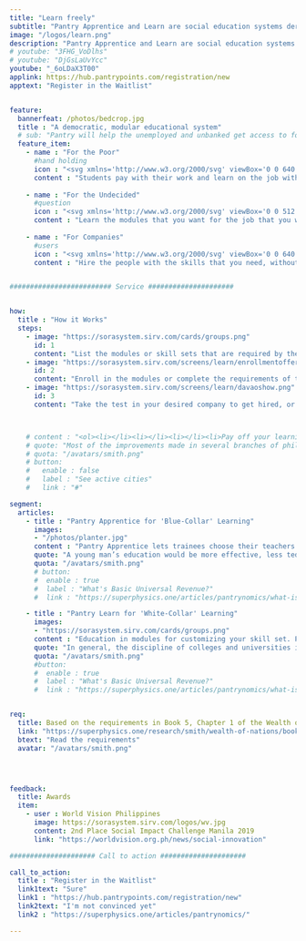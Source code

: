 ```yaml
---
title: "Learn freely"
subtitle: "Pantry Apprentice and Learn are social education systems derived from Adam Smith's educational reform proposal in the Wealth of Nations"
image: "/logos/learn.png"
description: "Pantry Apprentice and Learn are social education systems derived from Adam Smith's educational reform proposal in the Wealth of Nations"
# youtube: "3FHG_VoDlhs"
# youtube: "DjGsLaUvYcc"
youtube: "_6oLDaX3T00"
applink: https://hub.pantrypoints.com/registration/new
apptext: "Register in the Waitlist"


feature:
  bannerfeat: /photos/bedcrop.jpg
  title : "A democratic, modular educational system"
  # sub: "Pantry will help the unemployed and unbanked get access to food through their local community"
  feature_item:
    - name : "For the Poor"
      #hand holding
      icon : "<svg xmlns='http://www.w3.org/2000/svg' viewBox='0 0 640 512' class='icon is-large' fill='dimgray'><!-- Font Awesome Free 5.15.1 by @fontawesome - https://fontawesome.com License - https://fontawesome.com/license/free (Icons: CC BY 4.0, Fonts: SIL OFL 1.1, Code: MIT License) --><path d='M434.7 64h-85.9c-8 0-15.7 3-21.6 8.4l-98.3 90c-.1.1-.2.3-.3.4-16.6 15.6-16.3 40.5-2.1 56 12.7 13.9 39.4 17.6 56.1 2.7.1-.1.3-.1.4-.2l79.9-73.2c6.5-5.9 16.7-5.5 22.6 1 6 6.5 5.5 16.6-1 22.6l-26.1 23.9L504 313.8c2.9 2.4 5.5 5 7.9 7.7V128l-54.6-54.6c-5.9-6-14.1-9.4-22.6-9.4zM544 128.2v223.9c0 17.7 14.3 32 32 32h64V128.2h-96zm48 223.9c-8.8 0-16-7.2-16-16s7.2-16 16-16 16 7.2 16 16-7.2 16-16 16zM0 384h64c17.7 0 32-14.3 32-32V128.2H0V384zm48-63.9c8.8 0 16 7.2 16 16s-7.2 16-16 16-16-7.2-16-16c0-8.9 7.2-16 16-16zm435.9 18.6L334.6 217.5l-30 27.5c-29.7 27.1-75.2 24.5-101.7-4.4-26.9-29.4-24.8-74.9 4.4-101.7L289.1 64h-83.8c-8.5 0-16.6 3.4-22.6 9.4L128 128v223.9h18.3l90.5 81.9c27.4 22.3 67.7 18.1 90-9.3l.2-.2 17.9 15.5c15.9 13 39.4 10.5 52.3-5.4l31.4-38.6 5.4 4.4c13.7 11.1 33.9 9.1 45-4.7l9.5-11.7c11.2-13.8 9.1-33.9-4.6-45.1z'/></svg>"
      content : "Students pay with their work and learn on the job without the debt"
      
    - name : "For the Undecided"
      #question
      icon : "<svg xmlns='http://www.w3.org/2000/svg' viewBox='0 0 512 512' class='icon is-large' fill='dimgray'><!-- Font Awesome Free 5.15.1 by @fontawesome - https://fontawesome.com License - https://fontawesome.com/license/free (Icons: CC BY 4.0, Fonts: SIL OFL 1.1, Code: MIT License) --><path d='M504 256c0 136.997-111.043 248-248 248S8 392.997 8 256C8 119.083 119.043 8 256 8s248 111.083 248 248zM262.655 90c-54.497 0-89.255 22.957-116.549 63.758-3.536 5.286-2.353 12.415 2.715 16.258l34.699 26.31c5.205 3.947 12.621 3.008 16.665-2.122 17.864-22.658 30.113-35.797 57.303-35.797 20.429 0 45.698 13.148 45.698 32.958 0 14.976-12.363 22.667-32.534 33.976C247.128 238.528 216 254.941 216 296v4c0 6.627 5.373 12 12 12h56c6.627 0 12-5.373 12-12v-1.333c0-28.462 83.186-29.647 83.186-106.667 0-58.002-60.165-102-116.531-102zM256 338c-25.365 0-46 20.635-46 46 0 25.364 20.635 46 46 46s46-20.636 46-46c0-25.365-20.635-46-46-46z'/></svg>"
      content : "Learn the modules that you want for the job that you want"
      
    - name : "For Companies"
      #users
      icon : "<svg xmlns='http://www.w3.org/2000/svg' viewBox='0 0 640 512' class='icon is-large' fill='dimgray'><!-- Font Awesome Free 5.15.1 by @fontawesome - https://fontawesome.com License - https://fontawesome.com/license/free (Icons: CC BY 4.0, Fonts: SIL OFL 1.1, Code: MIT License) --><path d='M96 224c35.3 0 64-28.7 64-64s-28.7-64-64-64-64 28.7-64 64 28.7 64 64 64zm448 0c35.3 0 64-28.7 64-64s-28.7-64-64-64-64 28.7-64 64 28.7 64 64 64zm32 32h-64c-17.6 0-33.5 7.1-45.1 18.6 40.3 22.1 68.9 62 75.1 109.4h66c17.7 0 32-14.3 32-32v-32c0-35.3-28.7-64-64-64zm-256 0c61.9 0 112-50.1 112-112S381.9 32 320 32 208 82.1 208 144s50.1 112 112 112zm76.8 32h-8.3c-20.8 10-43.9 16-68.5 16s-47.6-6-68.5-16h-8.3C179.6 288 128 339.6 128 403.2V432c0 26.5 21.5 48 48 48h288c26.5 0 48-21.5 48-48v-28.8c0-63.6-51.6-115.2-115.2-115.2zm-223.7-13.4C161.5 263.1 145.6 256 128 256H64c-35.3 0-64 28.7-64 64v32c0 17.7 14.3 32 32 32h65.9c6.3-47.4 34.9-87.3 75.2-109.4z'/></svg>"
      content : "Hire the people with the skills that you need, without paying for those that you don't"


######################### Service #####################


how:
  title : "How it Works"
  steps:
    - image: "https://sorasystem.sirv.com/cards/groups.png"
      id: 1
      content: "List the modules or skill sets that are required by the job that you want, or be an apprentice of the business that you want to join"
    - image: "https://sorasystem.sirv.com/screens/learn/enrollmentoffer.png"
      id: 2
      content: "Enroll in the modules or complete the requirements of the apprenticeship"
    - image: "https://sorasystem.sirv.com/screens/learn/davaoshow.png"
      id: 3
      content: "Take the test in your desired company to get hired, or get hired by your trainer"



    # content : "<ol><li></li><li></li><li></li><li>Pay off your learning with your work</li></ol>"
    # quote: "Most of the improvements made in several branches of philosophy were not made in universities.. For a long time, several of those universities chose to remain the sanctuaries for exploded systems and obsolete prejudices after they had been hunted out of other parts of the world.. In general, the richest and best endowed universities were the slowest in adopting those improvements."
    # quota: "/avatars/smith.png"
    # button:
    #   enable : false
    #   label : "See active cities"
    #   link : "#"

segment:
  articles:
    - title : "Pantry Apprentice for 'Blue-Collar' Learning"
      images:
      - "/photos/planter.jpg"
      content : "Pantry Apprentice lets trainees choose their teachers and pay with their own work as apprentices or the future value of their wages through income sharing agreements."
      quote: "A young man’s education would be more effective, less tedious and expensive if he began working diligently as a journeyman. He would be paid in proportion to the little work he could do.<br> <cite>- Adam Smith</cite>"
      quota: "/avatars/smith.png"         
      # button:
      #  enable : true
      #  label : "What's Basic Universal Revenue?"
      #  link : "https://superphysics.one/articles/pantrynomics/what-is-basic-universal-revenue/"

    - title : "Pantry Learn for 'White-Collar' Learning"
      images:
      - "https://sorasystem.sirv.com/cards/groups.png"
      content : "Education in modules for customizing your skill set. Pantry Learn splits learning into modules which end in a written or practical test or proof of learning, and can be mixed and matched with other modules from other colleges to create custom skill sets that are natural to each person."
      quote: "In general, the discipline of colleges and universities is contrived for the interest or ease of the masters, not for the benefit of the students.<br> <cite>- Adam Smith</cite>"
      quota: "/avatars/smith.png"         
      #button:
      #  enable : true
      #  label : "What's Basic Universal Revenue?"
      #  link : "https://superphysics.one/articles/pantrynomics/what-is-basic-universal-revenue/" 


req:
  title: Based on the requirements in Book 5, Chapter 1 of the Wealth of Nations
  link: "https://superphysics.one/research/smith/wealth-of-nations/book-5/chapter-1/part-3l"
  btext: "Read the requirements"
  avatar: "/avatars/smith.png"




feedback:
  title: Awards
  item:
    - user : World Vision Philippines
      image: https://sorasystem.sirv.com/logos/wv.jpg
      content: 2nd Place Social Impact Challenge Manila 2019
      link: "https://worldvision.org.ph/news/social-innovation"

##################### Call to action #####################

call_to_action:
  title : "Register in the Waitlist"
  link1text: "Sure"
  link1 : "https://hub.pantrypoints.com/registration/new"
  link2text: "I'm not convinced yet"
  link2 : "https://superphysics.one/articles/pantrynomics/"

---
```


